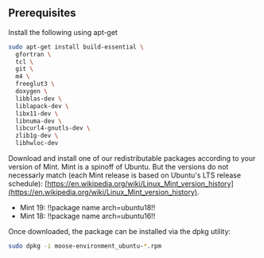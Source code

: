 ## Prerequisites

Install the following using apt-get

```bash
sudo apt-get install build-essential \
  gfortran \
  tcl \
  git \
  m4 \
  freeglut3 \
  doxygen \
  libblas-dev \
  liblapack-dev \
  libx11-dev \
  libnuma-dev \
  libcurl4-gnutls-dev \
  zlib1g-dev \
  libhwloc-dev
```

Download and install one of our redistributable packages according to your version of Mint. Mint is a spinoff of Ubuntu. But the versions do not necessarly match (each Mint release is based on Ubuntu's LTS release schedule): [https://en.wikipedia.org/wiki/Linux_Mint_version_history](https://en.wikipedia.org/wiki/Linux_Mint_version_history).

- Mint 19: !!package name arch=ubuntu18!!
- Mint 18: !!package name arch=ubuntu16!!

Once downloaded, the package can be installed via the dpkg utility:

```bash
sudo dpkg -i moose-environment_ubuntu-*.rpm
```
